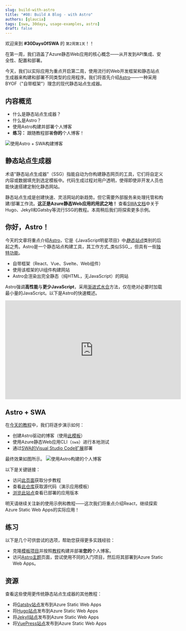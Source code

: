 ```yaml
---
slug: build-with-astro
title: "#08: Build A Blog - with Astro"
authors: [glaucia]
tags: [swa, 30days, usage-examples, astro]
draft: false
---
```


欢迎来到 **#30DaysOfSWA** 的 `第2周第1天`！！

在第一周，我们涵盖了Azure静态Web应用的核心概念——从开发到API集成、安全性、配置和部署。

今天，我们以实际应用为重点开启第二周，使用流行的Web开发框架和静态站点生成器来构建和部署不同类型的应用程序。我们将首先介绍[Astro](https://astro.build)——一种采用BYOF（"自带框架"）理念的现代静态站点生成器。

## 内容概览

* 什么是静态站点生成器？
 * 什么是Astro？
 * 使用Astro构建并部署个人博客
 * **练习：** 跟随教程部署**你的**个人博客！

![使用Astro + SWA构建博客](../static/img/series/08-banner.png)

## 静态站点生成器

术语"静态站点生成器"（SSG）指能自动为你构建静态网页的工具，它们将自定义内容或数据填充到选定模板中。代码生成过程对用户透明，使得即使非开发人员也能快速搭建定制化静态网站。

静态站点生成是创建快速、灵活网站的新趋势。但它需要外部服务来处理托管和构建/部署工作流。**这正是Azure静态Web应用的用武之地！** 查看[SWA文档](https://docs.microsoft.com/en-us/azure/static-web-apps/publish-gatsby)中关于Hugo、Jekyll和Gatsby等流行SSG的教程。本周稍后我们将探索更多示例。

## 你好，Astro！

今天的文章将重点介绍[Astro](https://astro.build/blog/introducing-astro)，它是《JavaScript明星项目》中[_静态站点_](https://risingstars.js.org/2021/en#section-ssg)类别的后起之秀。Astro是一个静态站点构建工具，其工作方式_类似SSG_，但具有一些[独特功能](https://astro.build/blog/introducing-astro)。

* 自带框架（React、Vue、Svelte、Web组件）
 * 使用该框架的UI组件构建网站
 * Astro会渲染出完全静态（纯HTML，无JavaScript）的网站

Astro强调**高性能**与**更少JavaScript**，采用[渐进式水合](https://www.patterns.dev/posts/progressive-hydration/)方法，仅在绝对必要时加载最小量的JavaScript。以下是Astro的快速概述。

<iframe  width="560" height="315" frameborder="0" allowfullscreen src="https://www.youtube.com/embed/dsTXcSeAZq8" title="YouTube video player" frameborder="0" allow="accelerometer; autoplay; clipboard-write; encrypted-media; gyroscope; picture-in-picture" ></iframe>

## Astro + SWA

在[今天的教程](https://dev.to/azure/building-applications-with-astro-build-azure-static-web-apps-cli-a20)中，我们将逐步演示如何：

* 创建Astro驱动的博客（使用[此模板](https://github.com/glaucia86/astro-swa-demo)）
 * 使用Azure静态Web应用CLI（`swa`）进行本地测试
 * 通过[SWA的Visual Studio Code扩展](https://marketplace.visualstudio.com/items?itemName=ms-azuretools.vscode-azurestaticwebapps)部署

最终效果如图所示。
![使用Astro构建的个人博客](../static/img/series/08-astro.jpeg)

以下是关键链接：

* 访问[此页面](https://dev.to/azure/building-applications-with-astro-build-azure-static-web-apps-cli-a20)获取分步教程
 * 查看[此仓库](tttps://github.com/glaucia86/astro-swa-demo)获取源代码（演示应用模板）
 * [浏览此站点](https://yellow-grass-008f2c710.azurestaticapps.net/)查看已部署的应用版本

明天请继续关注新的使用示例和教程——这次我们将重点介绍React，继续探索Azure Static Web Apps的实际应用！

## 练习

以下是几个可供尝试的选项，帮助您获得更多实践经验：

* 克隆[模板项目](https://github.com/glaucia86/astro-swa-demo.git)并按照[教程](https://dev.to/azure/building-applications-with-astro-build-azure-static-web-apps-cli-a20)构建并部署**您的**个人博客。
* 访问[Astro主题](https://astro.build/themes/)页面，尝试使用不同的入门项目，然后将其部署到Azure Static Web Apps。

## 资源

查看这些使用更传统静态站点生成器的其他教程：

* 将[Gatsby站点](https://docs.microsoft.com/en-us/azure/static-web-apps/publish-gatsby)发布到Azure Static Web Apps
* 将[Hugo站点](https://docs.microsoft.com/en-us/azure/static-web-apps/publish-hugo)发布到Azure Static Web Apps
* 将[Jekyll站点](https://docs.microsoft.com/en-us/azure/static-web-apps/publish-jekyll)发布到Azure Static Web Apps
* 将[VuePress站点](https://docs.microsoft.com/en-us/azure/static-web-apps/publish-vuepress)发布到Azure Static Web Apps